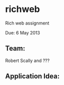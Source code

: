 richweb
=======

Rich web assignment

Due: 6 May 2013

Team:
--------------------------------------------
Robert Scally and ???


Application Idea:
--------------------------------------------
